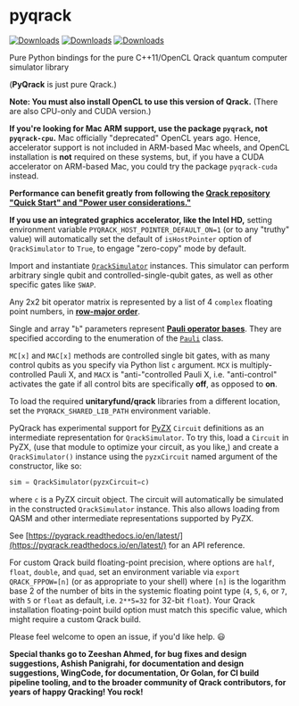 # pyqrack
[![Downloads](https://pepy.tech/badge/pyqrack-complex128)](https://pepy.tech/project/pyqrack) [![Downloads](https://pepy.tech/badge/pyqrack-complex128/month)](https://pepy.tech/project/pyqrack) [![Downloads](https://static.pepy.tech/badge/pyqrack-complex128/week)](https://pepy.tech/project/pyqrack)

Pure Python bindings for the pure C++11/OpenCL Qrack quantum computer simulator library

(**PyQrack** is just pure Qrack.)

**Note: You must also install OpenCL to use this version of Qrack.** (There are also CPU-only and CUDA version.)

**If you're looking for Mac ARM support, use the package `pyqrack`, not `pyqrack-cpu`.** Mac officially "deprecated" OpenCL years ago. Hence, accelerator support is not included in ARM-based Mac wheels, and OpenCL installation is **not** required on these systems, but, if you have a CUDA accelerator on ARM-based Mac, you could try the package `pyqrack-cuda` instead.

**Performance can benefit greatly from following the [Qrack repository "Quick Start" and "Power user considerations."](https://github.com/unitaryfund/qrack/blob/main/README.md#quick-start)**

**If you use an integrated graphics accelerator, like the Intel HD,** setting environment variable `PYQRACK_HOST_POINTER_DEFAULT_ON=1` (or to any "truthy" value) will automatically set the default of `isHostPointer` option of `QrackSimulator` to `True`, to engage "zero-copy" mode by default.

Import and instantiate [`QrackSimulator`](https://github.com/unitaryfund/pyqrack/blob/main/pyqrack/qrack_simulator.py) instances. This simulator can perform arbitrary single qubit and controlled-single-qubit gates, as well as other specific gates like `SWAP`.

Any 2x2 bit operator matrix is represented by a list of 4 `complex` floating point numbers, in [**row-major order**](https://en.wikipedia.org/wiki/Row-_and_column-major_order).

Single and array "`b`" parameters represent [**Pauli operator bases**](https://en.wikipedia.org/wiki/Pauli_matrices). They are specified according to the enumeration of the [`Pauli`](https://github.com/unitaryfund/pyqrack/blob/main/pyqrack/pauli.py) class.

`MC[x]` and `MAC[x]` methods are controlled single bit gates, with as many control qubits as you specify via Python list `c` argument. `MCX` is multiply-controlled Pauli X, and `MACX` is "anti-"controlled Pauli X, i.e. "anti-control" activates the gate if all control bits are specifically **off**, as opposed to **on**.

To load the required **unitaryfund/qrack** libraries from a different location, set the `PYQRACK_SHARED_LIB_PATH` environment variable.

PyQrack has experimental support for [PyZX](https://github.com/Quantomatic/pyzx) `Circuit` definitions as an intermediate representation for `QrackSimulator`. To try this, load a `Circuit` in PyZX, (use that module to optimize your circuit, as you like,) and create a `QrackSimulator()` instance using the `pyzxCircuit` named argument of the constructor, like so:

```python
sim = QrackSimulator(pyzxCircuit=c)
```

where `c` is a PyZX circuit object. The circuit will automatically be simulated in the constructed `QrackSimulator` instance. This also allows loading from QASM and other intermediate representations supported by PyZX.

See [https://pyqrack.readthedocs.io/en/latest/](https://pyqrack.readthedocs.io/en/latest/) for an API reference.

For custom Qrack build floating-point precision, where options are `half`, `float`, `double`, and `quad`, set an environment variable via `export QRACK_FPPOW=[n]` (or as appropriate to your shell) where `[n]` is the logarithm base 2 of the number of bits in the systemic floating point type (`4`, `5`, `6`, or `7`, with `5` or `float` as default, i.e. `2**5=32` for 32-bit `float`). Your Qrack installation floating-point build option must match this specific value, which might require a custom Qrack build.

Please feel welcome to open an issue, if you'd like help. 😃

**Special thanks go to Zeeshan Ahmed, for bug fixes and design suggestions, Ashish Panigrahi, for documentation and design suggestions, WingCode, for documentation, Or Golan, for CI build pipeline tooling, and to the broader community of Qrack contributors, for years of happy Qracking! You rock!**
